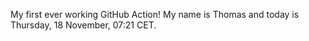 My first ever working GitHub Action!
My name is Thomas and today is Thursday, 18 November, 07:21 CET. 
